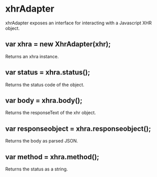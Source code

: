 # xhrAdapter

xhrAdapter exposes an interface for interacting with a Javascript XHR object.

## var xhra = new XhrAdapter(xhr);

Returns an xhra instance.

## var status = xhra.status();

Returns the status code of the object.

## var body = xhra.body();

Returns the responseText of the xhr object.

## var responseobject = xhra.responseobject();

Returns the body as parsed JSON.

## var method = xhra.method();

Returns the status as a string.
